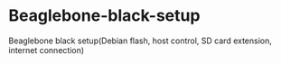 # Beaglebone-black-setup
Beaglebone black setup(Debian flash, host control, SD card extension, internet connection)
